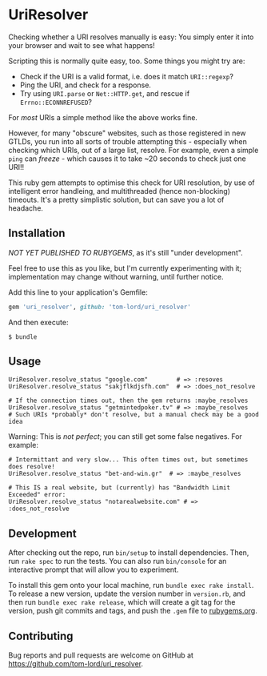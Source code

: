 # UriResolver

Checking whether a URI resolves manually is easy: You simply enter it into your
browser and wait to see what happens!

Scripting this is normally quite easy, too. Some things you might try are:

* Check if the URI is a valid format, i.e. does it match `URI::regexp`?
* Ping the URI, and check for a response.
* Try using `URI.parse` or `Net::HTTP.get`, and rescue if `Errno::ECONNREFUSED`?

For *most* URIs a simple method like the above works fine.

However, for many "obscure" websites, such as those registered in new GTLDs, you
run into all sorts of trouble attempting this - especially when checking which
URIs, out of a large list, resolve. For example, even a simple `ping` can *freeze*
\- which causes it to take ~20 seconds to check just one URI!!

This ruby gem attempts to optimise this check for URI resolution, by use of
intelligent error handleing, and multithreaded (hence non-blocking) timeouts.
It's a pretty simplistic solution, but can save you a lot of headache.

## Installation

*NOT YET PUBLISHED TO RUBYGEMS*, as it's still "under development".

Feel free to use this as you like, but I'm currently experimenting with it;
implementation may change without warning, until further notice.


Add this line to your application's Gemfile:

```ruby
gem 'uri_resolver', github: 'tom-lord/uri_resolver'
```

And then execute:

    $ bundle

## Usage

    UriResolver.resolve_status "google.com"        # => :resoves
    UriResolver.resolve_status "sakjflkdjsfh.com"  # => :does_not_resolve

    # If the connection times out, then the gem returns :maybe_resolves
    UriResolver.resolve_status "getmintedpoker.tv" # => :maybe_resolves
    # Such URIs *probably* don't resolve, but a manual check may be a good idea

Warning: This is *not perfect*; you can still get some false negatives. For example:

    # Intermittant and very slow... This often times out, but sometimes does resolve!
    UriResolver.resolve_status "bet-and-win.gr"  # => :maybe_resolves

    # This IS a real website, but (currently) has "Bandwidth Limit Exceeded" error:
    UriResolver.resolve_status "notarealwebsite.com" # => :does_not_resolve

## Development

After checking out the repo, run `bin/setup` to install dependencies. Then, run `rake spec` to run the tests. You can also run `bin/console` for an interactive prompt that will allow you to experiment.

To install this gem onto your local machine, run `bundle exec rake install`. To release a new version, update the version number in `version.rb`, and then run `bundle exec rake release`, which will create a git tag for the version, push git commits and tags, and push the `.gem` file to [rubygems.org](https://rubygems.org).

## Contributing

Bug reports and pull requests are welcome on GitHub at https://github.com/tom-lord/uri_resolver.

